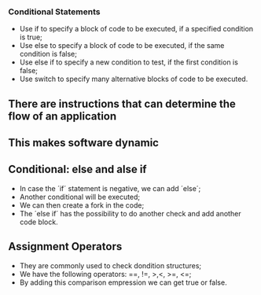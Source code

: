 ### Conditional Statements

* Use if to specify a block of code to be executed, if a specified condition is true;
* Use else to specify a block of code to be executed, if the same condition is false;
* Use else if to specify a new condition to test, if the first condition is false;
* Use switch to specify many alternative blocks of code to be executed.


## There are instructions that can determine the flow of an application 
## This makes software dynamic

## Conditional: else and alse if

* In case the ´if´ statement is negative, we can add ´else´;
* Another conditional will be executed;
* We can then create a fork in the code;
* The ´else if´ has the possibility to do another check and add another code block.

## Assignment Operators

* They are commonly used to check dondition structures;
* We have the following operators: ==, !=, >,<, >=, <=;
* By adding this comparison empression we can get true or false.

